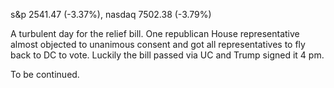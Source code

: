 s&p 2541.47 (-3.37%), nasdaq 7502.38 (-3.79%)

A turbulent day for the relief bill. One republican House representative almost objected to unanimous consent and got all representatives
to fly back to DC to vote. Luckily the bill passed via UC and Trump signed it 4 pm. 

To be continued.
